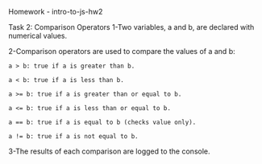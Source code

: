 Homework - intro-to-js-hw2

Task 2: Comparison Operators
1-Two variables, a and b, are declared with numerical values.

2-Comparison operators are used to compare the values of a and b:

    a > b: true if a is greater than b.

    a < b: true if a is less than b.

    a >= b: true if a is greater than or equal to b.

    a <= b: true if a is less than or equal to b.

    a == b: true if a is equal to b (checks value only).

    a != b: true if a is not equal to b.

3-The results of each comparison are logged to the console.
